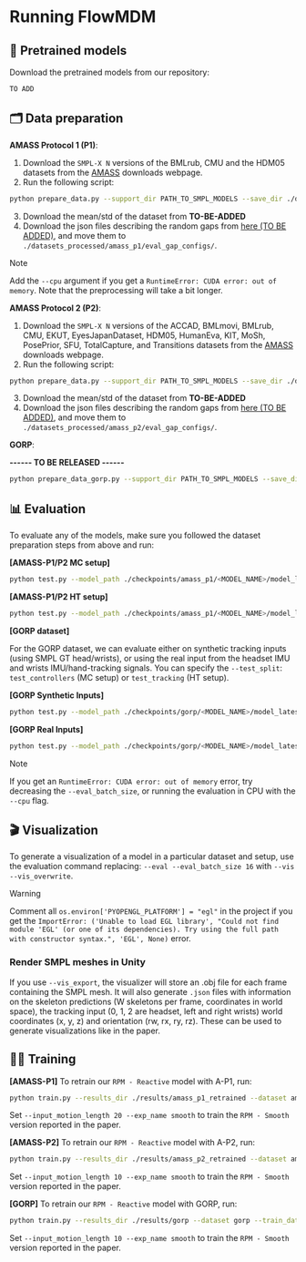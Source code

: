 
# Running FlowMDM

## 💾 Pretrained models

Download the pretrained models from our repository:

```bash
TO ADD
```

## 🗂️ Data preparation

<!-- <details> -->

**AMASS Protocol 1 (P1)**:

1. Download the `SMPL-X N` versions of the BMLrub, CMU and the HDM05 datasets from the [AMASS](https://amass.is.tue.mpg.de/download.php) downloads webpage.
2. Run the following script:

```bash
python prepare_data.py --support_dir PATH_TO_SMPL_MODELS --save_dir ./datasets_processed/amass_p1 --root_dir PATH_TO_AMASS_DATASET --splits_dir prepare_data/amass_p1 --out_fps 60
```

3. Download the mean/std of the dataset from **TO-BE-ADDED**
4. Download the json files describing the random gaps from [here (TO BE ADDED)](), and move them to `./datasets_processed/amass_p1/eval_gap_configs/`.

> [!NOTE]
> Add the `--cpu` argument if you get a `RuntimeError: CUDA error: out of memory`. Note that the preprocessing will take a bit longer.

**AMASS Protocol 2 (P2)**:

1. Download the `SMPL-X N` versions of the ACCAD, BMLmovi, BMLrub, CMU, EKUT, EyesJapanDataset, HDM05, HumanEva, KIT, MoSh, PosePrior, SFU, TotalCapture, and Transitions datasets from the [AMASS](https://amass.is.tue.mpg.de/download.php) downloads webpage.
2. Run the following script:

```bash
python prepare_data.py --support_dir PATH_TO_SMPL_MODELS --save_dir ./datasets_processed/amass_p2 --root_dir PATH_TO_AMASS_DATASET --splits_dir prepare_data/amass_p2 --out_fps 30
```

3. Download the mean/std of the dataset from **TO-BE-ADDED**
4. Download the json files describing the random gaps from [here (TO BE ADDED)](), and move them to `./datasets_processed/amass_p2/eval_gap_configs/`.

**GORP**:

**------ TO BE RELEASED ------**

```bash
python prepare_data_gorp.py --support_dir PATH_TO_SMPL_MODELS --save_dir PATH_TO_AMASS_DATASET --root_dir WHERE_TO_STORE_PROCESSED_DATASET --splits_dir prepare_data/gorp --out_fps 30
```

<!-- </details> -->


## 📊 Evaluation

To evaluate any of the models, make sure you followed the dataset preparation steps from above and run:

**[AMASS-P1/P2 MC setup]**
```bash
python test.py --model_path ./checkpoints/amass_p1/<MODEL_NAME>/model_latest.pt --eval --eval_batch_size 16
```

**[AMASS-P1/P2 HT setup]**
```bash
python test.py --model_path ./checkpoints/amass_p1/<MODEL_NAME>/model_latest.pt --eval --eval_batch_size 16 --eval_gap_config hand_tracking
```

**[GORP dataset]**

For the GORP dataset, we can evaluate either on synthetic tracking inputs (using SMPL GT head/wrists), or using the real input from the headset IMU and wrists IMU/hand-tracking signals. You can specify the `--test_split`: `test_controllers` (MC setup) or `test_tracking` (HT setup).

**[GORP Synthetic Inputs]**
```bash
python test.py --model_path ./checkpoints/gorp/<MODEL_NAME>/model_latest.pt --eval --eval_batch_size 16 --eval_gap_config real_input --test_split TEST_SPLIT
```

**[GORP Real Inputs]**
```bash
python test.py --model_path ./checkpoints/gorp/<MODEL_NAME>/model_latest.pt --eval --eval_batch_size 16 --eval_gap_config real_input --test_split TEST_SPLIT --use_real_input --input_conf_threshold 0.8
```

> [!NOTE]
> If you get an `RuntimeError: CUDA error: out of memory` error, try decreasing the `--eval_batch_size`, or running the evaluation in CPU with the `--cpu` flag.


## 🎬 Visualization

To generate a visualization of a model in a particular dataset and setup, use the evaluation command replacing:
`--eval --eval_batch_size 16`
with
`--vis --vis_overwrite`.

> [!WARNING]
> Comment all `os.environ['PYOPENGL_PLATFORM'] = "egl"` in the project if you get the `ImportError: ('Unable to load EGL library', "Could not find module 'EGL' (or one of its dependencies). Try using the full path with constructor syntax.", 'EGL', None)` error.


### Render SMPL meshes in Unity

If you use `--vis_export`, the visualizer will store an .obj file for each frame containing the SMPL mesh. It will also generate `.json` files with information on the skeleton predictions (W skeletons per frame, coordinates in world space), the tracking input (0, 1, 2 are headset, left and right wrists) world coordinates (x, y, z) and orientation (rw, rx, ry, rz). These can be used to generate visualizations like in the paper.


## 🏋️‍♂️ Training

**[AMASS-P1]** To retrain our `RPM - Reactive` model with A-P1, run:

```bash
python train.py --results_dir ./results/amass_p1_retrained --dataset amass_p1 --train_dataset_repeat_times 100 --batch_size 512 --input_motion_length 10 --exp_name reactive --rolling_fr_frames 60 --rolling_motion_ctx 10 --rolling_sparse_ctx 10 --loss_velocity 1 --loss_fk 1 --loss_fk_vel 1 --overwrite
```

Set `--input_motion_length 20 --exp_name smooth` to train the `RPM - Smooth` version reported in the paper.

**[AMASS-P2]** To retrain our `RPM - Reactive` model with A-P2, run:

```bash
python train.py --results_dir ./results/amass_p2_retrained --dataset amass_p2 --train_dataset_repeat_times 100 --batch_size 512 --input_motion_length 10 --exp_name reactive --rolling_fr_frames 30 --rolling_motion_ctx 10 --rolling_sparse_ctx 10 --loss_velocity 1 --loss_fk 1 --loss_fk_vel 1 --overwrite
```
Set `--input_motion_length 10 --exp_name smooth` to train the `RPM - Smooth` version reported in the paper.

**[GORP]** To retrain our `RPM - Reactive` model with GORP, run:

```bash
python train.py --results_dir ./results/gorp --dataset gorp --train_dataset_repeat_times 100 --batch_size 512 --input_motion_length 10 --exp_name reactive --rolling_fr_frames 30 --rolling_motion_ctx 10 --rolling_sparse_ctx 10 --loss_velocity 1 --loss_fk 1 --loss_fk_vel 1 --overwrite
```
Set `--input_motion_length 10 --exp_name smooth` to train the `RPM - Smooth` version reported in the paper.
